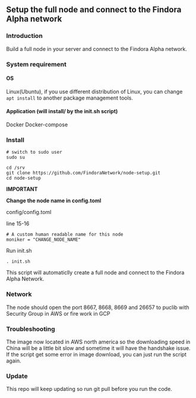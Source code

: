 ## Setup the full node and connect to the Findora Alpha network

### Introduction
Build a full node in your server and connect to the Findora Alpha network.

### System requirement

#### OS
Linux(Ubuntu), if you use different distribution of Linux, you can change ``` apt install```
 to another package management tools.

#### Application (will install/ by the init.sh script)
Docker 
Docker-compose

### Install
```
# switch to sudo user
sudo su

cd /srv
git clone https://github.com/FindoraNetwork/node-setup.git
cd node-setup
```

**IMPORTANT**

**Change the node name in config.toml**

config/config.toml 

line 15-16
```
# A custom human readable name for this node
moniker = "CHANGE_NODE_NAME"
```
Run init.sh
```
. init.sh
```
This script will automaticlly create a full node and connect to the Findora Alpha Network.

### Network
The node should open the port 8667, 8668, 8669 and 26657 to puclib with Security Group in AWS or fire work in GCP

### Troubleshooting
The image now located in AWS north america so the downloading speed in China will be a little bit slow and sometime it will have the handshake issue. If the script get some error in image download, you can just run the script again. 

### Update
This repo will keep updating so run git pull before you run the code.
